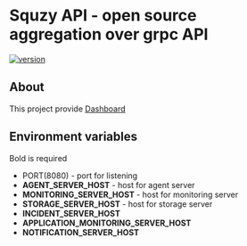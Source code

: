 # Squzy API - open source aggregation over grpc API

[![version](https://img.shields.io/github/v/release/squzy/squzy.svg)](https://github.com/squzy/squzy)

## About

This project provide [Dashboard](https://github.com/squzy/squzy-dashboard)

## Environment variables

Bold is required

- PORT(8080) - port for listening
- **AGENT_SERVER_HOST** - host for agent server
- **MONITORING_SERVER_HOST** - host for monitoring server
- **STORAGE_SERVER_HOST** - host for storage server
- **INCIDENT_SERVER_HOST**
- **APPLICATION_MONITORING_SERVER_HOST**
- **NOTIFICATION_SERVER_HOST**
